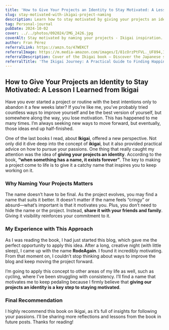 ```yaml
---
title: 'How to Give Your Projects an Identity to Stay Motivated: A Lesson I Learned from Ikigai'
slug: stay-motivated-with-ikigai-project-naming
description: Learn how to stay motivated by giving your projects an identity, a powerful tip inspired by the concept of Ikigai.
tag: Personal-journal
pubDate: 2024-10-02
cover: ../../photos/092024/IMG_2426.jpg
coverAlt: Stay motivated by naming your projects - Ikigai inspiration.
author: Fran Pérez
referralLink: https://amzn.to/47WEKCT
referralImage: https://m.media-amazon.com/images/I/81cOrzPtFVL._UF894,1000_QL80_.jpg
referralDescription: Cover of the Ikigai book – Discover the Japanese secret to a long and happy life. Learn how Ikigai can help you stay motivated and pursue your passions.
referralTitle: 'The Ikigai Journey: A Practical Guide to Finding Happiness and Purpose the Japanese Way'
---
```


## How to Give Your Projects an Identity to Stay Motivated: A Lesson I Learned from Ikigai

Have you ever started a project or routine with the best intentions only to abandon it a few weeks later? If you’re like me, you’ve probably tried countless ways to improve yourself and be the best version of yourself, but somewhere along the way, you lose motivation. This has happened to me many times. I’m always seeking new ways to move forward, but eventually, those ideas end up half-finished.

One of the last books I read, about **Ikigai**, offered a new perspective. Not only did it dive deep into the concept of **ikigai**, but it also provided practical advice on how to pursue your passions. One thing that really caught my attention was the idea of **giving your projects an identity**. According to the book, **“when something has a name, it exists forever”**. The key to making a project come to life is to give it a catchy name that inspires you to keep working on it.

### Why Naming Your Projects Matters

The name doesn’t have to be final. As the project evolves, you may find a name that suits it better. It doesn’t matter if the name feels “cringy” or absurd—what’s important is that it motivates you. Plus, you don’t need to hide the name or the project. Instead, **share it with your friends and family**. Giving it visibility reinforces your commitment to it.

### My Experience with This Approach

As I was reading the book, I had just started this blog, which gave me the perfect opportunity to apply this idea. After a long, creative night (with little sleep), I came up with the name **RodeAgain**. I found it incredibly motivating. From that moment on, I couldn’t stop thinking about ways to improve the blog and keep moving the project forward.

I’m going to apply this concept to other areas of my life as well, such as cycling, where I’ve been struggling with consistency. I’ll find a name that motivates me to keep pedaling because I firmly believe that **giving our projects an identity is a key step to staying motivated**.

### Final Recommendation

I highly recommend this book on Ikigai, as it’s full of insights for following your passions. I’ll be sharing more reflections and lessons from the book in future posts. Thanks for reading!

